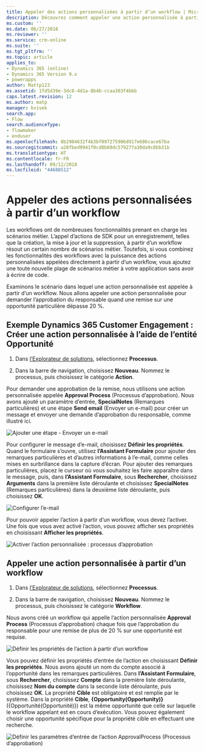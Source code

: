 ```yaml
---
title: Appeler des actions personnalisées à partir d’un workflow | Microsoft Docs
description: Découvrez comment appeler une action personnalisée à partir d’un workflow
ms.custom: ''
ms.date: 06/27/2018
ms.reviewer: ''
ms.service: crm-online
ms.suite: ''
ms.tgt_pltfrm: ''
ms.topic: article
applies_to:
- Dynamics 365 (online)
- Dynamics 365 Version 9.x
- powerapps
author: Mattp123
ms.assetid: 1fd5d39e-3dc8-4d1a-8b4b-ccaa303f4bbb
caps.latest.revision: 12
ms.author: matp
manager: kvivek
search.app:
- Flow
search.audienceType:
- flowmaker
- enduser
ms.openlocfilehash: 8b2904632f4b3bf097275906d917e686cace67ba
ms.sourcegitcommit: a20fbed9941f0cd8b69dc579277a30da9c8bb31b
ms.translationtype: HT
ms.contentlocale: fr-FR
ms.lasthandoff: 09/12/2018
ms.locfileid: "44688512"
---
```

# <a name="invoke-custom-actions-from-a-workflow"></a>Appeler des actions personnalisées à partir d’un workflow

Les workflows ont de nombreuses fonctionnalités prenant en charge les scénarios métier. L’appel d’actions de SDK pour un enregistrement, telles que la création, la mise à jour et la suppression, à partir d’un workflow résout un certain nombre de scénarios métier. Toutefois, si vous combinez les fonctionnalités des workflows avec la puissance des actions personnalisées appelées directement à partir d’un workflow, vous ajoutez une toute nouvelle plage de scénarios métier à votre application sans avoir à écrire de code.  
  
 Examinons le scénario dans lequel une action personnalisée est appelée à partir d’un workflow. Nous allons appeler une action personnalisée pour demander l’approbation du responsable quand une remise sur une opportunité particulière dépasse 20 %.  
  
<a name="action"></a>   
## <a name="dynamics-365-customer-engagement-example-create-a-custom-action-using-the-opportunity-entity"></a>Exemple Dynamics 365 Customer Engagement : Créer une action personnalisée à l’aide de l’entité Opportunité
  
1. Dans [l’Explorateur de solutions](/powerapps/maker/model-driven-apps/advanced-navigation#solution-explorer), sélectionnez **Processus**.  
  
2.  Dans la barre de navigation, choisissez **Nouveau**. Nommez le processus, puis choisissez le catégorie **Action**.  
  
 Pour demander une approbation de la remise, nous utilisons une action personnalisée appelée **Approval Process** (Processus d’approbation). Nous avons ajouté un paramètre d’entrée, **SpecialNotes** (Remarques particulières) et une étape **Send email** (Envoyer un e-mail) pour créer un message et envoyer une demande d’approbation du responsable, comme illustré ici.  
  
 ![Ajouter une étape &#45; Envoyer un e-mail](media/enable-custom-action-approval-proces-sadd-email.png "Ajouter une étape - Envoyer un e-mail")  
  
 Pour configurer le message d’e-mail, choisissez **Définir les propriétés**. Quand le formulaire s’ouvre, utilisez **l’Assistant Formulaire** pour ajouter des remarques particulières et d’autres informations à l’e-mail, comme celles mises en surbrillance dans la capture d’écran. Pour ajouter des remarques particulières, placez le curseur où vous souhaitez les faire apparaître dans le message, puis, dans **l’Assistant Formulaire**, sous **Rechercher**, choisissez **Arguments** dans la première liste déroulante et choisissez **SpecialNotes** (Remarques particulières) dans la deuxième liste déroulante, puis choisissez **OK**.  
  
 ![Configurer l’e-mail](media/enable-custom-action-approval-process-setup-email.png "Configurer l’e-mail")  
  
 Pour pouvoir appeler l’action à partir d’un workflow, vous devez l’activer. Une fois que vous avez activé l’action, vous pouvez afficher ses propriétés en choisissant **Afficher les propriétés**.  
  
 ![Activer l’action personnalisée : processus d’approbation](media/enable-custom-action-approval-process-activate-action.png "Activer l’action personnalisée : processus d’approbation")  
  
<a name="workflow"></a>   
## <a name="invoke-a-custom-action-from-a-workflow"></a>Appeler une action personnalisée à partir d’un workflow  
  
1. Dans [l’Explorateur de solutions](/powerapps/maker/model-driven-apps/advanced-navigation#solution-explorer), sélectionnez **Processus**.   
  
2.  Dans la barre de navigation, choisissez **Nouveau**. Nommez le processus, puis choisissez le catégorie **Workflow**.  
  
 Nous avons créé un workflow qui appelle l’action personnalisée **Approval Process** (Processus d’approbation) chaque fois que l’approbation du responsable pour une remise de plus de 20 % sur une opportunité est requise.  
  
 ![Définir les propriétés de l’action à partir d’un workflow](media/enable-custom-action-from-workflow.png "Définir les propriétés de l’action à partir d’un workflow")  
  
 Vous pouvez définir les propriétés d’entrée de l’action en choisissant **Définir les propriétés**. Nous avons ajouté un nom du compte associé à l’opportunité dans les remarques particulières. Dans **l’Assistant Formulaire**, sous **Rechercher**, choisissez **Compte** dans la première liste déroulante, choisissez **Nom du compte** dans la seconde liste déroulante, puis choisissez **OK**. La propriété **Cible** est obligatoire et est remplie par le système. Dans la propriété **Cible**, **{Opportunity(Opportunity)}** ({Opportunité(Opportunité)}) est la même opportunité que celle sur laquelle le workflow appelant est en cours d’exécution. Vous pouvez également choisir une opportunité spécifique pour la propriété cible en effectuant une recherche.  
  
 ![Définir les paramètres d’entrée de l’action ApprovalProcess (Processus d’approbation)](media/enable-customaction-workflow-set-properties.png "Définir les paramètres d’entrée de l’action ApprovalProcess (Processus d’approbation)")  
  



